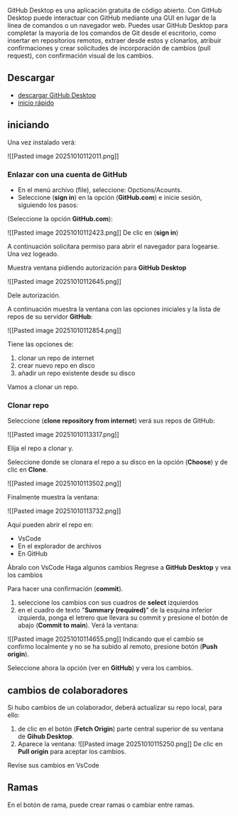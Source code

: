 
GitHub Desktop es una aplicación gratuita de código abierto. Con GitHub Desktop puede interactuar con GitHub mediante una GUI en lugar de la línea de comandos o un navegador web. Puedes usar GitHub Desktop para completar la mayoría de los comandos de Git desde el escritorio, como insertar en repositorios remotos, extraer desde estos y clonarlos, atribuir confirmaciones y crear solicitudes de incorporación de cambios (pull request), con confirmación visual de los cambios.
## Descargar

* [descargar GitHub Desktop](https://desktop.github.com/download/)
* [inicio rápido](https://docs.github.com/es/desktop/overview/getting-started-with-github-desktop)
## iniciando

Una vez instalado verá:

![[Pasted image 20251010112011.png]]

### Enlazar con una cuenta de GitHub

* En el menú archivo (file), seleccione: Opctions/Acounts.
* Seleccione (**sign in**) en la opción (**GitHub.com**) e inicie sesión, siguiendo los pasos:

(Seleccione la opción **GitHub.com**):

![[Pasted image 20251010112423.png]]
De clic en  (**sign in**)

A continuación solicitara permiso para abrir el navegador para logearse. Una vez logeado.

Muestra ventana pidiendo autorización para **GitHub Desktop**

![[Pasted image 20251010112645.png]]

Dele autorización.

A continuación muestra la ventana con las opciones iniciales y la lista de repos de su servidor **GitHub**:

![[Pasted image 20251010112854.png]]

Tiene las opciones de:
1. clonar un repo de internet
2. crear nuevo repo en disco
3. añadir un repo existente desde su disco

Vamos a clonar un repo.
### Clonar repo


Seleccione (**clone  repository from internet**)  verá sus repos de GitHub:

![[Pasted image 20251010113317.png]]

Elija el repo a clonar y.

Seleccione donde se clonara el repo a su disco en la opción (**Choose**) y de clic en **Clone**.

![[Pasted image 20251010113502.png]]

Finalmente muestra la ventana:

![[Pasted image 20251010113732.png]]

Aquí pueden abrir el repo en:

* VsCode
* En el explorador de archivos
* En GitHub

Ábralo con VsCode
Haga algunos cambios
Regrese a **GitHub Desktop** y vea los cambios

Para hacer una confirmación (**commit**).

1. seleccione los cambios con sus cuadros de **select** izquierdos
2. en el cuadro de texto "**Summary (required)**" de la esquina inferior izquierda, ponga el letrero que llevara su commit y presione el botón de abajo (**Commit to main**).
Verá la ventana:

![[Pasted image 20251010114655.png]]
Indicando que el cambio se confirmo localmente y no se ha subido al remoto, presione botón (**Push origin**).

Seleccione ahora la opción (ver en **GitHub**) y vera los cambios.


## cambios de colaboradores

Si hubo cambios de un colaborador, deberá actualizar su repo local, para ello:

1. de clic en el botón (**Fetch Origin**) parte central superior de su ventana de **Gihub Desktop**.
2. Aparece la ventana:
![[Pasted image 20251010115250.png]]
De clic en **Pull origin** para aceptar los cambios.

Revise sus cambios en VsCode

## Ramas

En el botón de rama, puede crear ramas o cambiar entre ramas.
